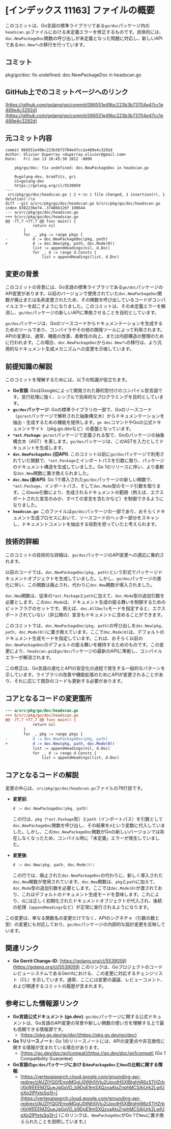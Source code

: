 # [インデックス 11163] ファイルの概要

このコミットは、Go言語の標準ライブラリである`go/doc`パッケージ内の`headscan.go`ファイルにおける未定義エラーを修正するものです。具体的には、`doc.NewPackageDoc`関数の呼び出しが未定義となった問題に対応し、新しいAPIである`doc.New`への移行を行っています。

## コミット

pkg/go/doc: fix undefined: doc.NewPackageDoc in headscan.go

## GitHub上でのコミットページへのリンク

[https://github.com/golang/go/commit/066551e49bc223b3b73704e47cc1e489e4c3292d](https://github.com/golang/go/commit/066551e49bc223b3b73704e47cc1e489e4c3292d)

## 元コミット内容

```
commit 066551e49bc223b3b73704e47cc1e489e4c3292d
Author: Olivier Duperray <duperray.olivier@gmail.com>
Date:   Fri Jan 13 16:45:30 2012 -0800

    pkg/go/doc: fix undefined: doc.NewPackageDoc in headscan.go
    
    R=golang-dev, bradfitz, gri
    CC=golang-dev
    https://golang.org/cl/5539059
---
 src/pkg/go/doc/headscan.go | 2 +-\n 1 file changed, 1 insertion(+), 1 deletion(-)\n
diff --git a/src/pkg/go/doc/headscan.go b/src/pkg/go/doc/headscan.go
index 838223be74..37486b126f 100644
--- a/src/pkg/go/doc/headscan.go
+++ b/src/pkg/go/doc/headscan.go
@@ -77,7 +77,7 @@ func main() {
 			return nil
 		}
 		for _, pkg := range pkgs {
-			d := doc.NewPackageDoc(pkg, path)
+			d := doc.New(pkg, path, doc.Mode(0))
 			list := appendHeadings(nil, d.Doc)
 			for _, d := range d.Consts {
 				list = appendHeadings(list, d.Doc)
```

## 変更の背景

このコミットの背景には、Go言語の標準ライブラリである`go/doc`パッケージのAPI変更があります。以前のバージョンで使用されていた`doc.NewPackageDoc`関数が廃止または名称変更されたため、その関数を呼び出しているコードがコンパイルエラーを起こすようになりました。このコミットは、その未定義エラーを解消し、`go/doc`パッケージの新しいAPIに準拠させることを目的としています。

`go/doc`パッケージは、Goのソースコードからドキュメンテーションを生成するためのツールであり、コンパイラやその他の開発ツールによって利用されます。APIの変更は、通常、機能の改善、柔軟性の向上、または内部構造の整理のために行われます。この場合、`doc.NewPackageDoc`から`doc.New`への移行は、より汎用的なドキュメント生成メカニズムへの変更を示唆しています。

## 前提知識の解説

このコミットを理解するためには、以下の知識が役立ちます。

*   **Go言語**: GoはGoogleによって開発された静的型付けのコンパイル型言語です。並行処理に強く、シンプルで効率的なプログラミングを目的としています。
*   **`go/doc`パッケージ**: Goの標準ライブラリの一部で、Goのソースコード（`go/ast`パッケージで解析された抽象構文木）からドキュメンテーションを抽出・生成するための機能を提供します。`go doc`コマンドやGoの公式ドキュメントサイト（pkg.go.devなど）の基盤となっています。
*   **`*ast.Package`**: `go/ast`パッケージで定義される型で、Goのパッケージの抽象構文木（AST）を表します。`go/doc`パッケージは、このASTを入力としてドキュメントを生成します。
*   **`doc.NewPackageDoc` (旧API)**: このコミット以前に`go/doc`パッケージで利用されていた関数で、`*ast.Package`とインポートパスを引数に取り、パッケージのドキュメント構造を生成していました。Go 1のリリースに伴い、より柔軟な`doc.New`関数に置き換えられました。
*   **`doc.New` (新API)**: Go 1で導入された`go/doc`パッケージの新しい関数で、`*ast.Package`、インポートパス、そして`doc.Mode`型のモード引数を取ります。この`mode`引数により、生成されるドキュメントの範囲（例えば、エクスポートされた宣言のみか、すべての宣言を含むかなど）を制御できるようになりました。
*   **`headscan.go`**: このファイルは`go/doc`パッケージの一部であり、おそらくドキュメント生成プロセスにおいて、ソースコードのヘッダー部分をスキャンし、ドキュメントコメントを抽出する役割を担っていたと考えられます。

## 技術的詳細

このコミットの技術的な詳細は、`go/doc`パッケージのAPI変更への適応に集約されます。

以前のコードでは、`doc.NewPackageDoc(pkg, path)`という形式でパッケージドキュメントオブジェクトを生成していました。しかし、`go/doc`パッケージの進化に伴い、この関数は廃止され、代わりに`doc.New`関数が導入されました。

`doc.New`関数は、従来の`*ast.Package`と`path`に加えて、`doc.Mode`型の追加引数を必要とします。この`doc.Mode`は、ドキュメント生成の振る舞いを制御するためのビットフラグのセットです。例えば、`doc.AllDecls`モードを指定すると、エクスポートされていない（非公開の）宣言もドキュメントに含めることができます。

このコミットでは、`doc.NewPackageDoc(pkg, path)`の呼び出しを`doc.New(pkg, path, doc.Mode(0))`に置き換えています。ここで`doc.Mode(0)`は、デフォルトのドキュメント生成モードを指定しています。これは、おそらく以前の`doc.NewPackageDoc`のデフォルトの振る舞いを維持するためのものです。この変更により、`headscan.go`は`go/doc`パッケージの最新のAPIに準拠し、コンパイルエラーが解消されます。

この修正は、Go言語の進化とAPIの安定化の過程で発生する一般的なパターンを示しています。ライブラリの改善や機能拡張のためにAPIが変更されることがあり、それに応じて既存のコードも更新する必要があります。

## コアとなるコードの変更箇所

```diff
--- a/src/pkg/go/doc/headscan.go
+++ b/src/pkg/go/doc/headscan.go
@@ -77,7 +77,7 @@ func main() {
 			return nil
 		}
 		for _, pkg := range pkgs {
-			d := doc.NewPackageDoc(pkg, path)
+			d := doc.New(pkg, path, doc.Mode(0))
 			list := appendHeadings(nil, d.Doc)
 			for _, d := range d.Consts {
 				list = appendHeadings(list, d.Doc)
```

## コアとなるコードの解説

変更の中心は、`src/pkg/go/doc/headscan.go`ファイルの79行目です。

*   **変更前**:
    ```go
    d := doc.NewPackageDoc(pkg, path)
    ```
    この行は、`pkg`（`*ast.Package`型）と`path`（インポートパス）を引数として`doc.NewPackageDoc`関数を呼び出し、その結果を`d`という変数に代入していました。しかし、この`doc.NewPackageDoc`関数がGoの新しいバージョンでは存在しなくなったため、コンパイル時に「未定義」エラーが発生していました。

*   **変更後**:
    ```go
    d := doc.New(pkg, path, doc.Mode(0))
    ```
    この行では、廃止された`doc.NewPackageDoc`の代わりに、新しく導入された`doc.New`関数が使用されています。`doc.New`関数は、`pkg`と`path`に加えて、`doc.Mode`型の追加引数を必要とします。ここでは`doc.Mode(0)`が渡されており、これはデフォルトのドキュメント生成モードを意味します。これにより、`d`には正しく初期化されたドキュメントオブジェクトが代入され、後続の処理（`appendHeadings`など）が正常に実行されるようになります。

この変更は、単なる関数名の変更だけでなく、APIのシグネチャ（引数の数と型）の変更にも対応しており、`go/doc`パッケージの内部的な設計変更を反映しています。

## 関連リンク

*   **Go Gerrit Change-ID**: [https://golang.org/cl/5539059](https://golang.org/cl/5539059)
    このリンクは、GoプロジェクトのコードレビューシステムであるGerritにおける、この変更に対応するチェンジリスト（CL）を示しています。通常、ここには変更の議論、レビューコメント、および関連するコミットの履歴が含まれます。

## 参考にした情報源リンク

*   **Go言語公式ドキュメント (go.dev)**: `go/doc`パッケージに関する公式ドキュメントは、Go言語のAPI変更の背景や新しい関数の使い方を理解する上で最も信頼できる情報源です。
    *   [https://pkg.go.dev/go/doc](https://pkg.go.dev/go/doc)
*   **Go 1リリースノート**: Go 1のリリースノートには、APIの変更点や非互換性に関する情報が含まれている場合があります。
    *   [https://go.dev/doc/go1compat](https://go.dev/doc/go1compat) (Go 1 Compatibility Guarantee)
*   **Go言語の`go/doc`パッケージにおける`NewPackageDoc`と`New`の比較に関する情報**:
    *   [https://vertexaisearch.cloud.google.com/grounding-api-redirect/AUZIYQGfEmpMGgIJ0tNh5lVlu2lJqvdH5XIBtghhR6zSTHZrbrXkWEEEMZQueJgGsVD_b9DpE9mSXQzxaAtxZnphMCSAjUrk2LwIUgXq2lPfxtsSg3I=](https://vertexaisearch.cloud.google.com/grounding-api-redirect/AUZIYQGfEmpMGgIJ0tNh5lVlu2lJqvdH5XIBtghhR6zSTHZrbrXkWEEEMZQueJgGsVD_b9DpE9mSXQzxaAtxZnphMCSAjUrk2LwIUgXq2lPfxtsSg3I=)
        (このリンクは、`NewPackageDoc`がGo 1で`New`に置き換えられたことを説明しています。)

